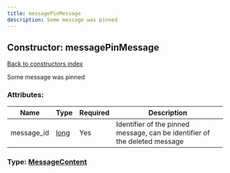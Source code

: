 ```yaml
---
title: messagePinMessage
description: Some message was pinned
---
```

## Constructor: messagePinMessage  
[Back to constructors index](index.md)



Some message was pinned

### Attributes:

| Name     |    Type       | Required | Description |
|----------|---------------|----------|-------------|
|message\_id|[long](../types/long.md) | Yes|Identifier of the pinned message, can be identifier of the deleted message|



### Type: [MessageContent](../types/MessageContent.md)


